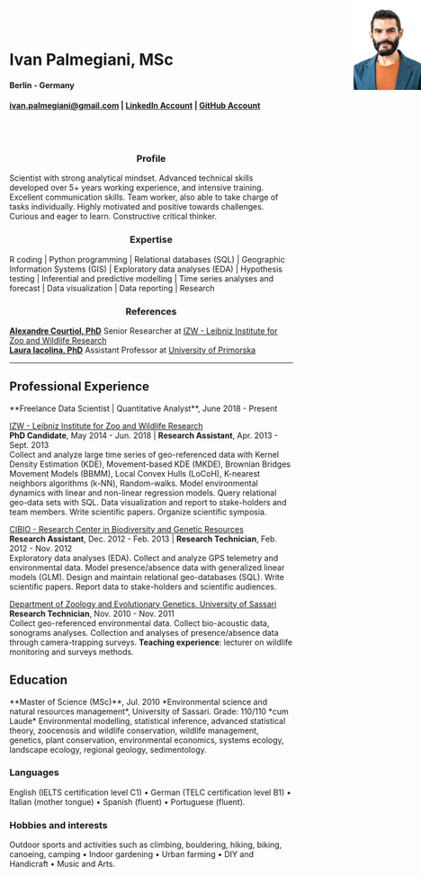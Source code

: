 <style type="text/css">
#topright {
    position: absolute;
    right: 0;
    top: 0;
    display: block;
    height: 160px;
    width: 120px;
    }
</style>

<img id="topright" src="Pic_CV.jpg" alt="My_Pic" style="float: right;" width=120 height=160/>
<h1> Ivan Palmegiani, MSc </h1>

#### Berlin - Germany
#### <ivan.palmegiani@gmail.com>  |  [LinkedIn Account][2d6409ca]  |  [GitHub Account][e3281462]

  [2d6409ca]: https://www.linkedin.com/in/ivan-palmegiani-13a4a15b/ "My_LinkedIn"
  [e3281462]: https://github.com/IvanPalm "My_GitHub"
<br/><br/>
<center><h3> Profile </h3></center>
Scientist with strong analytical mindset. Advanced technical skills developed over 5+ years working experience, and intensive training. Excellent communication skills. Team worker, also able to take charge of tasks individually. Highly motivated and positive towards challenges. Curious and eager to learn. Constructive critical thinker.

<center><h3> Expertise </h3></center>
R coding | Python programming | Relational databases (SQL) | Geographic Information Systems (GIS) | Exploratory data analyses (EDA) | Hypothesis testing | Inferential and predictive modelling | Time series analyses and forecast | Data visualization | Data reporting | Research

<center><h3> References </h3></center>

[**Alexandre Courtiol, PhD**][5e81c0d6] Senior Researcher at [IZW - Leibniz Institute for Zoo and Wildlife Research][bb58fb82]  
[**Laura Iacolina, PhD**][01142937] Assistant Professor at [University of Primorska][58569d71]

  [5e81c0d6]: https://www.linkedin.com/in/alexandre-courtiol-538b5a185/?originalSubdomain=de "AlexCourtiol"
  [01142937]: https://www.linkedin.com/in/laura-iacolina-7710a525/ "LaurinaIacolina"
  [58569d71]: https://www.famnit.upr.si/en/ "UniPrimorska"
---
<h2> Professional Experience </h2>  
**Freelance Data Scientist | Quantitative Analyst**, June 2018 - Present  

[IZW - Leibniz Institute for Zoo and Wildlife Research][bb58fb82]  
**PhD Candidate**, May 2014 - Jun. 2018 | **Research Assistant**, Apr. 2013 - Sept. 2013  
Collect and analyze large time series of geo-referenced data with Kernel Density Estimation (KDE), Movement-based KDE (MKDE), Brownian Bridges Movement Models (BBMM), Local Convex Hulls (LoCoH), K-nearest neighbors algorithms (k-NN), Random-walks. Model environmental dynamics with linear and non-linear regression models. Query relational geo-data sets with SQL. Data visualization and report to stake-holders and team members. Write scientific papers. Organize scientific symposia.  

[CIBIO - Research Center in Biodiversity and Genetic Resources ][87111420]  
**Research Assistant**, Dec. 2012 - Feb. 2013 | **Research Technician**, Feb. 2012 - Nov. 2012    
Exploratory data analyses (EDA). Collect and analyze GPS telemetry and environmental data. Model presence/absence data with generalized linear models (GLM). Design and maintain relational geo-databases (SQL). Write scientific papers. Report data to stake-holders and scientific audiences.  

[Department of Zoology and Evolutionary Genetics, University of Sassari][09879b80]    
**Research Technician**, Nov. 2010 - Nov. 2011  
Collect geo-referenced environmental data. Collect bio-acoustic data, sonograms analyses. Collection and analyses of presence/absence data through camera-trapping surveys. __Teaching experience__: lecturer on wildlife monitoring and surveys methods.  

  [bb58fb82]: http://www.izw-berlin.de/welcome.html "IZW"
  [87111420]: https://cibio.up.pt/ "CIBIO"
  [09879b80]: https://en.uniss.it/ugov/person/2348 "UniSS"

<h2> Education </h2>
**Master of Science (MSc)**, Jul. 2010
*Environmental science and natural resources management*, University of Sassari. Grade: 110/110 *cum Laude*  
Environmental modelling, statistical inference, advanced statistical theory, zoocenosis and wildlife conservation, wildlife management, genetics, plant conservation, environmental economics, systems ecology, landscape ecology, regional geology, sedimentology.

<h3> Languages </h3>
English (IELTS certification level C1) • German (TELC certification level B1) • Italian (mother tongue) • Spanish (fluent) • Portuguese (fluent).

<h3> Hobbies and interests </h3>
Outdoor sports and activities such as climbing, bouldering, hiking, biking, canoeing, camping • Indoor gardening • Urban farming • DIY and Handicraft • Music and Arts.
